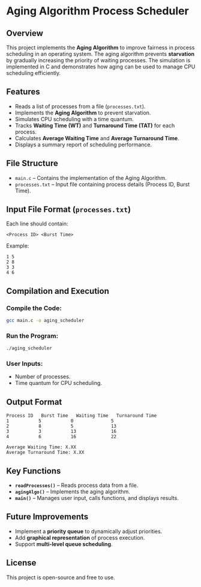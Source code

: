 # Aging Algorithm Process Scheduler

## Overview
This project implements the **Aging Algorithm** to improve fairness in process scheduling in an operating system. The aging algorithm prevents **starvation** by gradually increasing the priority of waiting processes. The simulation is implemented in C and demonstrates how aging can be used to manage CPU scheduling efficiently.

## Features
- Reads a list of processes from a file (`processes.txt`).
- Implements the **Aging Algorithm** to prevent starvation.
- Simulates CPU scheduling with a time quantum.
- Tracks **Waiting Time (WT)** and **Turnaround Time (TAT)** for each process.
- Calculates **Average Waiting Time** and **Average Turnaround Time**.
- Displays a summary report of scheduling performance.

## File Structure
- `main.c` – Contains the implementation of the Aging Algorithm.
- `processes.txt` – Input file containing process details (Process ID, Burst Time).

## Input File Format (`processes.txt`)
Each line should contain:
```
<Process ID> <Burst Time>
```
Example:
```
1 5
2 8
3 3
4 6
```

## Compilation and Execution
### Compile the Code:
```bash
gcc main.c -o aging_scheduler
```
### Run the Program:
```bash
./aging_scheduler
```
### User Inputs:
- Number of processes.
- Time quantum for CPU scheduling.

## Output Format
```
Process ID   Burst Time   Waiting Time   Turnaround Time
1           5           0              5
2           8           5              13
3           3           13             16
4           6           16             22

Average Waiting Time: X.XX
Average Turnaround Time: X.XX
```

## Key Functions
- **`readProcesses()`** – Reads process data from a file.
- **`agingAlgo()`** – Implements the aging algorithm.
- **`main()`** – Manages user input, calls functions, and displays results.

## Future Improvements
- Implement a **priority queue** to dynamically adjust priorities.
- Add **graphical representation** of process execution.
- Support **multi-level queue scheduling**.

## License
This project is open-source and free to use.
